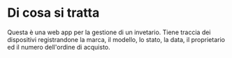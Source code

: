 # Di cosa si tratta
Questa è una web app per la gestione di un invetario. Tiene traccia dei dispositivi registrandone la marca, il modello, lo stato, la data, il proprietario ed il numero dell'ordine di acquisto.
